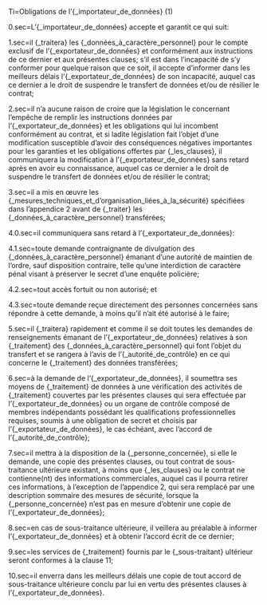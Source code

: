 Ti=Obligations de l’{_importateur_de_données} (1)

0.sec=L’{_importateur_de_données} accepte et garantit ce qui suit:

1.sec=il {_traitera} les {_données_à_caractère_personnel} pour le compte exclusif de l’{_exportateur_de_données} et conformément aux instructions de ce dernier et aux présentes clauses; s’il est dans l’incapacité de s’y conformer pour quelque raison que ce soit, il accepte d’informer dans les meilleurs délais l’{_exportateur_de_données} de son incapacité, auquel cas ce dernier a le droit de suspendre le transfert de données et/ou de résilier le contrat;

2.sec=il n’a aucune raison de croire que la législation le concernant l’empêche de remplir les instructions données par l’{_exportateur_de_données} et les obligations qui lui incombent conformément au contrat, et si ladite législation fait l’objet d’une modification susceptible d’avoir des conséquences négatives importantes pour les garanties et les obligations offertes par {_les_clauses}, il communiquera la modification à l’{_exportateur_de_données} sans retard après en avoir eu connaissance, auquel cas ce dernier a le droit de suspendre le transfert de données et/ou de résilier le contrat;

3.sec=il a mis en œuvre les {_mesures_techniques_et_d’organisation_liées_à_la_sécurité} spécifiées dans l’appendice 2 avant de {_traiter} les {_données_à_caractère_personnel} transférées;

4.0.sec=il communiquera sans retard à l’{_exportateur_de_données}:

4.1.sec=toute demande contraignante de divulgation des {_données_à_caractère_personnel} émanant d’une autorité de maintien de l’ordre, sauf disposition contraire, telle qu’une interdiction de caractère pénal visant à préserver le secret d’une enquête policière;

4.2.sec=tout accès fortuit ou non autorisé; et

4.3.sec=toute demande reçue directement des personnes concernées sans répondre à cette demande, à moins qu’il n’ait été autorisé à le faire;

5.sec=il {_traitera} rapidement et comme il se doit toutes les demandes de renseignements émanant de l’{_exportateur_de_données} relatives à son {_traitement} des {_données_à_caractère_personnel} qui font l’objet du transfert et se rangera à l’avis de l’{_autorité_de_contrôle} en ce qui concerne le {_traitement} des données transférées;

6.sec=à la demande de l’{_exportateur_de_données}, il soumettra ses moyens de {_traitement} de données à une vérification des activités de {_traitement} couvertes par les présentes clauses qui sera effectuée par l’{_exportateur_de_données} ou un organe de contrôle composé de membres indépendants possédant les qualifications professionnelles requises, soumis à une obligation de secret et choisis par l’{_exportateur_de_données}, le cas échéant, avec l’accord de l’{_autorité_de_contrôle};

7.sec=il mettra à la disposition de la {_personne_concernée}, si elle le demande, une copie des présentes clauses, ou tout contrat de sous-traitance ultérieure existant, à moins que {_les_clauses} ou le contrat ne contienne(nt) des informations commerciales, auquel cas il pourra retirer ces informations, à l’exception de l’appendice 2, qui sera remplacé par une description sommaire des mesures de sécurité, lorsque la {_personne_concernée} n’est pas en mesure d’obtenir une copie de l’{_exportateur_de_données};

8.sec=en cas de sous-traitance ultérieure, il veillera au préalable à informer l’{_exportateur_de_données} et à obtenir l’accord écrit de ce dernier;

9.sec=les services de {_traitement} fournis par le {_sous-traitant} ultérieur seront conformes à la clause 11;

10.sec=il enverra dans les meilleurs délais une copie de tout accord de sous-traitance ultérieure conclu par lui en vertu des présentes clauses à l’{_exportateur_de_données}.
